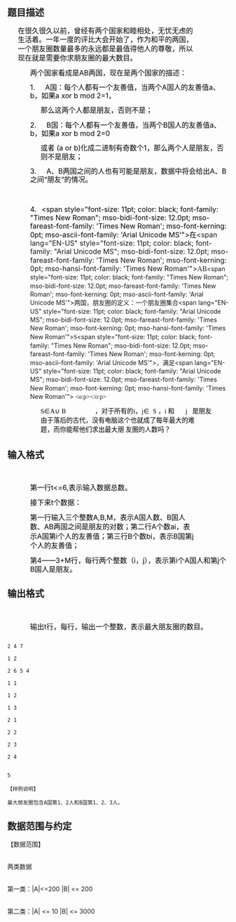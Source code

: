 ## 题目描述

<div>
 <div style="margin: 0cm 52.4pt 0pt 18pt; line-height: 15.5pt" align="left">
  <span style="font-size: medium"><span style="color: black">在很久很久以前，曾经有两个国家和睦相处，无忧无虑的生活着。</span><span style="color: black">一年一度的评比大会开始了，作为和平的两国，一个朋友圈数量最多的永远都是最值得</span><span style="color: black">他人的尊敬，所以现在就是需要你求朋友圈的最大数目。</span></span>
 </div>
 <div style="margin: 0cm -1.5pt 0pt 39pt; line-height: 14.5pt" align="left">
  <span style="font-size: medium"><span style="color: black">两个国家看成是</span><span style="color: black">AB</span><span style="color: black">两国，现在是两个国家的描述：</span></span>
 </div>
 <div style="margin: 0cm -1.5pt 0pt 39pt; line-height: 14.5pt" align="left">
  <span style="font-size: medium"><span style="color: black">1.<span style="font: 7pt 'Times New Roman'">        </span></span><span style="color: black"> </span><span style="color: black">A</span><span style="color: black">国：每个人都有一个友善值，当两个</span><span style="color: black">A</span><span style="color: black">国人的友善值</span><span style="color: black">a</span><span style="color: black">、</span><span style="color: black">b</span><span style="color: black">，如果</span><span style="color: black">a xor b mod 2=1</span><span style="color: black">，</span></span>
 </div>
 <div style="margin: 0cm -1.5pt 0pt 57pt; line-height: 14.5pt" align="left">
  <span style="font-size: medium"><span style="color: black">那么这两个人都是朋友，否则不是；</span></span>
 </div>
 <div style="margin: 0cm -1.5pt 0pt 39pt; line-height: 14.5pt" align="left">
  <span style="font-size: medium"><span style="color: black">2.<span style="font: 7pt 'Times New Roman'">        </span></span><span style="color: black"> </span><span style="color: black">B</span><span style="color: black">国：每个人都有一个友善值，当两个</span><span style="color: black">B</span><span style="color: black">国人的友善值</span><span style="color: black">a</span><span style="color: black">、</span><span style="color: black">b</span><span style="color: black">，如果</span><span style="color: black">a xor b mod 2=0</span></span>
 </div>
 <div style="margin: 0cm -1.5pt 0pt 57pt; line-height: 14.5pt" align="left">
  <span style="font-size: medium"><span style="color: black">或者</span><span style="color: black"> (a or b)</span><span style="color: black">化成二进制有奇数个</span><span style="color: black">1</span><span style="color: black">，那么两个人是朋友，否则不是朋友；</span></span>
 </div>
 <div style="margin: 0cm -1.5pt 0pt 39pt; line-height: 14.5pt" align="left">
  <span style="font-size: medium"><span style="color: black">3.<span style="font: 7pt 'Times New Roman'">        </span></span><span style="color: black"> </span><span style="color: black">A</span><span style="color: black">、</span><span style="color: black">B</span><span style="color: black">两国之间的人也有可能是朋友，数据中将会给出</span><span style="color: black">A</span><span style="color: black">、</span><span style="color: black">B</span><span style="color: black">之间“朋友”的情况。</span></span>
 </div>
</div>
<p><span style="font-size: medium"><br clear="all"></span></p>
<div style="margin: 0cm -1.5pt 0pt 39pt; line-height: 14.5pt" align="left">
 <span style="font-size: medium"><span style="color: black">4.<span style="font: 7pt 'Times New Roman'">     </span></span><span style="color: black"><span style="font-size: 11pt; color: black; font-family: "Times New Roman"; mso-bidi-font-size: 12.0pt; mso-fareast-font-family: 'Times New Roman'; mso-font-kerning: 0pt; mso-ascii-font-family: 'Arial Unicode MS'">在</span><span lang="EN-US" style="font-size: 11pt; color: black; font-family: "Arial Unicode MS"; mso-bidi-font-size: 12.0pt; mso-fareast-font-family: 'Times New Roman'; mso-font-kerning: 0pt; mso-hansi-font-family: 'Times New Roman'"><font face="Calibri">AB</font></span><span style="font-size: 11pt; color: black; font-family: "Times New Roman"; mso-bidi-font-size: 12.0pt; mso-fareast-font-family: 'Times New Roman'; mso-font-kerning: 0pt; mso-ascii-font-family: 'Arial Unicode MS'">两国，朋友圈的定义：一个朋友圈集合</span><span lang="EN-US" style="font-size: 11pt; color: black; font-family: "Arial Unicode MS"; mso-bidi-font-size: 12.0pt; mso-fareast-font-family: 'Times New Roman'; mso-font-kerning: 0pt; mso-hansi-font-family: 'Times New Roman'"><font face="Calibri">S</font></span><span style="font-size: 11pt; color: black; font-family: "Times New Roman"; mso-bidi-font-size: 12.0pt; mso-fareast-font-family: 'Times New Roman'; mso-font-kerning: 0pt; mso-ascii-font-family: 'Arial Unicode MS'">，满足</span><span lang="EN-US" style="font-size: 11pt; color: black; font-family: "Arial Unicode MS"; mso-bidi-font-size: 12.0pt; mso-fareast-font-family: 'Times New Roman'; mso-font-kerning: 0pt; mso-hansi-font-family: 'Times New Roman'"><font face="Calibri"> <o:p></o:p></font></span>
   <p class="MsoNormal" align="left" style="margin: 0cm -1.1pt 0pt 18pt; line-height: 14.5pt; text-align: left; mso-line-height-rule: exactly; mso-layout-grid-align: none; tab-stops: 174.75pt 274.15pt 290.25pt 303.4pt 308.8pt"><span lang="EN-US" style="font-size: 11pt; color: black; font-family: 宋体; letter-spacing: 0.3pt; mso-bidi-font-size: 12.0pt; mso-font-kerning: 0pt">S</span><span style="font-size: 11pt; color: black; font-family: 宋体; letter-spacing: 0.3pt; mso-bidi-font-size: 12.0pt; mso-font-kerning: 0pt">∈</span><span lang="EN-US" style="font-size: 11pt; color: black; font-family: Cambria; letter-spacing: 0.3pt; mso-bidi-font-size: 12.0pt; mso-font-kerning: 0pt">A</span><span style="font-size: 11pt; color: black; font-family: 宋体; letter-spacing: 0.3pt; mso-bidi-font-size: 12.0pt; mso-font-kerning: 0pt">∪</span><span style="font-size: 11pt; color: black; font-family: Cambria; letter-spacing: 0.3pt; mso-bidi-font-size: 12.0pt; mso-font-kerning: 0pt"> <span lang="EN-US">B</span></span><span lang="EN-US" style="font-size: 11pt; color: black; font-family: "Arial Unicode MS"; mso-bidi-font-size: 12.0pt; mso-fareast-font-family: 'Times New Roman'; mso-font-kerning: 0pt; mso-hansi-font-family: Cambria"><span style="mso-tab-count: 1"><font face="Calibri">                  </font></span></span><span style="font-size: 11pt; color: black; font-family: "Times New Roman"; mso-bidi-font-size: 12.0pt; mso-fareast-font-family: 'Times New Roman'; mso-font-kerning: 0pt; mso-hansi-font-family: Cambria; mso-ascii-font-family: 'Arial Unicode MS'">，对于所有的</span><span lang="EN-US" style="font-size: 11pt; color: black; font-family: Cambria; mso-bidi-font-size: 12.0pt; mso-fareast-font-family: 'Times New Roman'; mso-font-kerning: 0pt">i</span><span style="font-size: 11pt; color: black; font-family: "Times New Roman"; mso-bidi-font-size: 12.0pt; mso-fareast-font-family: 'Times New Roman'; mso-font-kerning: 0pt; mso-hansi-font-family: Cambria; mso-ascii-font-family: 'Arial Unicode MS'">，</span><span lang="EN-US" style="font-size: 11pt; color: black; font-family: Cambria; letter-spacing: 0.25pt; mso-bidi-font-size: 12.0pt; mso-fareast-font-family: 'Times New Roman'; mso-font-kerning: 0pt">j</span><span style="font-size: 11pt; color: black; font-family: 宋体; letter-spacing: 0.3pt; mso-bidi-font-size: 12.0pt; mso-font-kerning: 0pt">∈ </span><span lang="EN-US" style="font-size: 11pt; color: black; font-family: Cambria; letter-spacing: 0.25pt; mso-bidi-font-size: 12.0pt; mso-fareast-font-family: 'Times New Roman'; mso-font-kerning: 0pt"><span style="mso-spacerun: yes"> </span>S</span><span lang="EN-US" style="font-size: 11pt; color: black; font-family: "Arial Unicode MS"; mso-bidi-font-size: 12.0pt; mso-fareast-font-family: 'Times New Roman'; mso-font-kerning: 0pt; mso-hansi-font-family: Cambria"><span style="mso-tab-count: 1"><font face="Calibri"> </font></span></span><span style="font-size: 11pt; color: black; font-family: "Times New Roman"; mso-bidi-font-size: 12.0pt; mso-fareast-font-family: 'Times New Roman'; mso-font-kerning: 0pt; mso-hansi-font-family: Cambria; mso-ascii-font-family: 'Arial Unicode MS'">，</span><span lang="EN-US" style="font-size: 11pt; color: black; font-family: Cambria; mso-bidi-font-size: 12.0pt; mso-fareast-font-family: 'Times New Roman'; mso-font-kerning: 0pt">i</span><span lang="EN-US" style="font-size: 11pt; color: black; font-family: "Arial Unicode MS"; mso-bidi-font-size: 12.0pt; mso-fareast-font-family: 'Times New Roman'; mso-font-kerning: 0pt; mso-hansi-font-family: Cambria"><span style="mso-tab-count: 1"><font face="Calibri"> </font></span></span><span style="font-size: 11pt; color: black; font-family: "Times New Roman"; mso-bidi-font-size: 12.0pt; mso-fareast-font-family: 'Times New Roman'; mso-font-kerning: 0pt; mso-hansi-font-family: Cambria; mso-ascii-font-family: 'Arial Unicode MS'">和</span><span lang="EN-US" style="font-size: 11pt; color: black; font-family: Cambria; mso-bidi-font-size: 12.0pt; mso-fareast-font-family: 'Times New Roman'; mso-font-kerning: 0pt"><span style="mso-tab-count: 1">       </span>j</span><span lang="EN-US" style="font-size: 11pt; color: black; font-family: "Arial Unicode MS"; mso-bidi-font-size: 12.0pt; mso-fareast-font-family: 'Times New Roman'; mso-font-kerning: 0pt; mso-hansi-font-family: Cambria"><span style="mso-tab-count: 1"><font face="Calibri">   </font></span></span><span style="font-size: 11pt; color: black; font-family: "Times New Roman"; mso-bidi-font-size: 12.0pt; mso-fareast-font-family: 'Times New Roman'; mso-font-kerning: 0pt; mso-hansi-font-family: Cambria; mso-ascii-font-family: 'Arial Unicode MS'">是朋友</span><span lang="EN-US" style="font-size: 11pt; color: black; font-family: "Arial Unicode MS"; mso-bidi-font-size: 12.0pt; mso-fareast-font-family: 'Times New Roman'; mso-font-kerning: 0pt; mso-hansi-font-family: Cambria"><font face="Calibri"> <o:p></o:p></font></span></p>
   <p class="MsoNormal" align="left" style="margin: 0cm 52.35pt 0pt 18pt; line-height: 16pt; text-align: left; mso-line-height-rule: exactly; mso-layout-grid-align: none"><span style="font-size: 11pt; color: black; font-family: "Times New Roman"; mso-bidi-font-size: 12.0pt; mso-fareast-font-family: 'Times New Roman'; mso-font-kerning: 0pt; mso-ascii-font-family: 'Arial Unicode MS'">由于落后的古代，没有电脑这个也就成了每年最大的难题，而你能帮他们求出最大朋</span><span style="font-size: 11pt; color: black; font-family: "Arial Unicode MS"; mso-bidi-font-size: 12.0pt; mso-fareast-font-family: 'Times New Roman'; mso-font-kerning: 0pt; mso-hansi-font-family: 'Times New Roman'"><font face="Calibri"> </font></span><span style="font-size: 11pt; color: black; font-family: "Times New Roman"; mso-bidi-font-size: 12.0pt; mso-fareast-font-family: 'Times New Roman'; mso-font-kerning: 0pt; mso-ascii-font-family: 'Arial Unicode MS'">友圈的人数吗？</span><span lang="EN-US" style="font-size: 11pt; color: black; font-family: "Arial Unicode MS"; mso-bidi-font-size: 12.0pt; mso-fareast-font-family: 'Times New Roman'; mso-font-kerning: 0pt; mso-hansi-font-family: 'Times New Roman'"><font face="Calibri"> </font></span></p></span></span>
</div>

## 输入格式

<p class="MsoNormal" align="left" style="margin: 0cm 52.35pt 0pt 18pt; line-height: 16pt; text-align: left; mso-line-height-rule: exactly; mso-layout-grid-align: none"><span lang="EN-US" style="font-size: 11pt; color: black; font-family: 'Arial Unicode MS'; mso-bidi-font-size: 12.0pt; mso-fareast-font-family: 'Times New Roman'; mso-font-kerning: 0pt; mso-hansi-font-family: 'Times New Roman'"><font face="Calibri"><o:p></o:p></font></span> </p>
<div style="margin: 0cm -1.5pt 0pt 39pt; line-height: 14.5pt" align="left">
 <span style="font-size: medium"><span style="color: black">第一行</span><span style="color: black">t<=6,</span><span style="color: black">表示输入数据总数。</span></span>
</div>
<div style="margin: 0cm -1.5pt 0pt 39pt; line-height: 14.5pt" align="left">
 <span style="font-size: medium"><span style="color: black">接下来</span><span style="color: black">t</span><span style="color: black">个数据：</span></span>
</div>
<div style="margin: 0cm 55.6pt 0pt 39pt; line-height: 16pt" align="left">
 <span style="font-size: medium"><span style="color: black">第一行输入三个整数</span><span style="color: black">A,B,M</span><span style="color: black">，表示</span><span style="color: black">A</span><span style="color: black">国人数、</span><span style="color: black">B</span><span style="color: black">国人数、</span><span style="color: black">AB</span><span style="color: black">两国之间是朋友的对数；</span><span style="color: black">第二行</span><span style="color: black">A</span><span style="color: black">个数</span><span style="color: black">ai</span><span style="color: black">，表示</span><span style="color: black">A</span><span style="color: black">国第</span><span style="color: black">i</span><span style="color: black">个人的友善值；</span><span style="color: black">第三行</span><span style="color: black">B</span><span style="color: black">个数</span><span style="color: black">bi</span><span style="color: black">，表示</span><span style="color: black">B</span><span style="color: black">国第</span><span style="color: black">j</span><span style="color: black">个人的友善值；</span></span>
</div>
<div style="margin: 0cm -1.5pt 0pt 39pt; line-height: 14.5pt" align="left">
 <span style="font-size: medium"><span style="color: black">第</span><span style="color: black">4</span><span style="color: black">——</span><span style="color: black">3+M</span><span style="color: black">行，每行两个整数（</span><span style="color: black">i</span><span style="color: black">，</span><span style="color: black">j</span><span style="color: black">），表示第</span><span style="color: black">i</span><span style="color: black">个</span><span style="color: black">A</span><span style="color: black">国人和第</span><span style="color: black">j</span><span style="color: black">个</span><span style="color: black">B</span><span style="color: black">国人是朋友。</span></span>
</div>

## 输出格式

<div style="margin: 0cm -1.5pt 0pt 18pt; line-height: 15.75pt" align="left">
  
</div>
<div style="margin: 0cm -1.5pt 0pt 39pt; line-height: 14.5pt" align="left">
 <span style="font-size: medium"><span style="color: black">输出</span><span style="color: black">t</span><span style="color: black">行，每行，输出一个整数，表示最大朋友圈的数目。</span></span>
</div>

```input1
2 4 7
1 2
2 6 5 4
1 1
1 2
1 3
2 1
2 2
2 3
2 4
```
```output1
5
【样例说明】
最大朋友圈包含A国第1、2人和B国第1、2、3人。
```
## 数据范围与约定

<p>【数据范围】<br><br>
  两类数据<br><br>
  第一类：|A|<=200 |B| <= 200<br><br>
  第二类：|A| <= 10 |B| <= 3000<br><br>
   </p>

